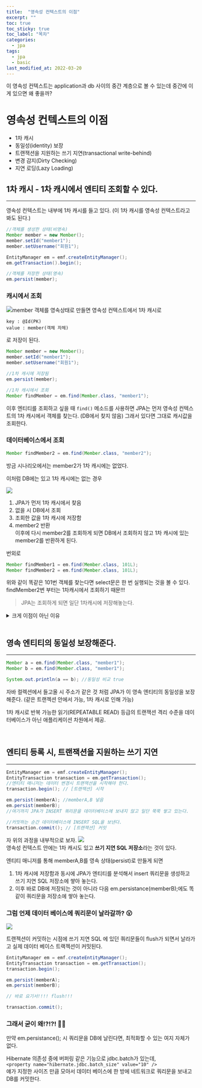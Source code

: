 ```yaml
---
title:  "영속성 컨텍스트의 이점"
excerpt: ""
toc: true
toc_sticky: true
toc_label: "목차"
categories:
  - jpa
tags:
  - jpa
  - basic
last_modified_at: 2022-03-20
---
```



이 영속성 컨텍스트는 application과 db 사이의 중간 계층으로 볼 수 있는데 중간에 이게 있으면 왜 좋을까? 

# 영속성 컨텍스트의 이점
- 1차 캐시
- 동일성(identity) 보장
- 트랜잭션을 지원하는 쓰기 지연(transactional write-behind)
- 변경 감지(Dirty Checking)
- 지연 로딩(Lazy Loading)

## 1차 캐시 - 1차 캐시에서 엔티티 조회할 수 있다.
---
영속성 컨텍스트는 내부에 1차 캐시를 들고 있다. (이 1차 캐시를 영속성 컨텍스트라고 봐도 된다.)

```java
//객체를 생성한 상태(비영속)
Member member = new Member();
member.setId("member1");
member.setUsername("회원1");

EntityManager em = emf.createEntityManager();
em.getTransaction().begin();

//객체를 저장한 상태(영속)
em.persist(member);
``` 

### 캐시에서 조회  
![](./images/2022-03-21-00-04-45.png)member 객체를 영속상태로 만들면 영속성 컨텍스트에서 1차 캐시로 

```
key : @Id(PK)
value : member(객체 자체)
```

로 저장이 된다. 

```java
Member member = new Member();
member.setId("member1");
member.setUsername("회원1");

//1차 캐시에 저장됨
em.persist(member);

//1차 캐시에서 조회
Member findMember = em.find(Member.class, "member1");
``` 
이후 엔티티를 조회하고 싶을 때 `find()` 메소드를 사용하면 JPA는 먼저 영속성 컨텍스트의 1차 캐시에서 객체를 찾는다.  (DB에서 찾지 않음) 그래서 있다면 그대로 캐시값을 조회한다.


### 데이터베이스에서 조회  

```java
Member findMember2 = em.find(Member.class, "member2");
``` 
방금 시나리오에서는 member2가 1차 캐시에는 없었다.  

이처럼 DB에는 있고 1차 캐시에는 없는 경우

![](./images/2022-03-21-00-08-38.png)

1. JPA가 먼저 1차 캐시에서 찾음
2. 없을 시  DB에서 조회
3. 조회한 값을 1차 캐시에 저장함
4. member2 반환  
이후에 다시 member2를 조회하게 되면 DB에서 조회하지 않고 1차 캐시에 있는 member2를 반환하게 된다. 

번외로 
```java
Member findMember1 = em.find(Member.class, 101L);
Member findMember2 = em.find(Member.class, 101L);
``` 
위와 같이 똑같은 101번 객체를 찾는다면  select문은 한 번 실행되는 것을 볼 수 있다.
findMember2번 부터는 1차캐시에서 조회하기 때문!!!

> JPA는 조회하게 되면 일단 1차캐시에 저장해놓는다.

<details>
<summary>크게 이점이 아닌 이유</summary>

사실 엔티티 매니저는 데이터 베이스 트랜젝션 단위로 만들고 그 트랜젝션이 끝나면 종료시켜버린다.   
쉽게 말해 고객의 요청이 들어와서 비즈니스 로직이 실행되고 끝난다면 영속성 컨텍스트를 지워버리는데 그 때 1차 캐시도 다 날라가기 때문에 1차 캐시에서 데이터를 조회하는 것은 그닥 큰 이점은 아니게 된다. 
하지만 비즈니스가 정말 복잡할 시 쿼리를 줄일 수 있다.

</details>

<br>

## 영속 엔티티의 동일성 보장해준다.
---

```java
Member a = em.find(Member.class, "member1");
Member b = em.find(Member.class, "member1");

System.out.println(a == b); //동일성 비교 true
```

자바 컬렉션에서 들고올 시 주소가 같은 것 처럼 JPA가 이 영속 엔티티의 동일성을 보장해준다. 
(같은 트랜젝션 안에서 가능, 1차 캐시로 인해 가능)

1차 캐시로 반복 가능한 읽기(REPEATABLE READ) 등급의 트랜잭션 격리 수준을 데이터베이스가 아닌 애플리케이션 차원에서 제공.

<br>

## 엔티티 등록 시, 트랜잭션을 지원하는 쓰기 지연
---

```java
EntityManager em = emf.createEntityManager();
EntityTransaction transaction = em.getTransaction();
//엔티티 매니저는 데이터 변경시 트랜잭션을 시작해야 한다.
transaction.begin(); // [트랜잭션] 시작

em.persist(memberA); //memberA,B 넣음
em.persist(memberB);
//여기까지 JPA가 INSERT 쿼리문을 데이터베이스에 보내지 않고 일단 쭉쭉 쌓고 있는다.

//커밋하는 순간 데이터베이스에 INSERT SQL을 보낸다.
transaction.commit(); // [트랜잭션] 커밋
```

자 위의 과정을 내부적으로 보자. 
![](./images/2022-03-21-00-37-07.png)  
영속성 컨텍스트 안에는 1차 캐시도 있고 **쓰기 지연 SQL 저장소**라는 것이 있다.  

엔티티 매니저를 통해 memberA,B를 영속 상태(persist)로 만들게 되면 
1. 1차 캐시에 저장함과 동시에 JPA가 엔티티를 분석해서 insert 쿼리문을 생성하고 쓰기 지연 SQL 저장소에 쌓아 놓는다.
2. 이후 바로 DB에 저장되는 것이 아니라 다음 em.persistance(memberB);에도 똑같이 쿼리문을 저장소에 쌓아 놓는다.


### 그럼 언제 데이터 베이스에 쿼리문이 날라갈까? 😮

![](./images/2022-03-21-00-48-43.png)  

트랜젝션이 커밋하는 시점에 쓰기 지연 SQL 에 있던 쿼리문들이 flush가 되면서 날라가고 실제 데이터 베이스 트랙젝션이 커밋된다. 

```java
EntityManager em = emf.createEntityManager();
EntityTransaction transaction = em.getTransaction();
transaction.begin();

em.persist(memberA); 
em.persist(memberB);

// 바로 요기서!!!! flush!!!

transaction.commit();
```

### 그래서 굳이 왜!?!?! 🤔🤔

만약 em.persistance(); 시 쿼리문을 DB에 날린다면, 최적화할 수 있는 여지 자체가 없다.

Hibernate 의존성 중에 버퍼링 같은 기능으로 jdbc.batch가 있는데,   
`<property name="hibernate.jdbc.batch_size" value="10" />`   
얘가 지정한 사이즈 만큼 모아서 데이터 베이스에 한 방에 네트워크로 쿼리문을 보내고 DB를 커밋한다. 
